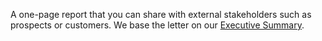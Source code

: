 A one-page report that you can share with external stakeholders such as prospects or customers. We base the letter on our [Executive Summary](/platform-deep-dive/pentests/reports/report-contents/#executive-summary).